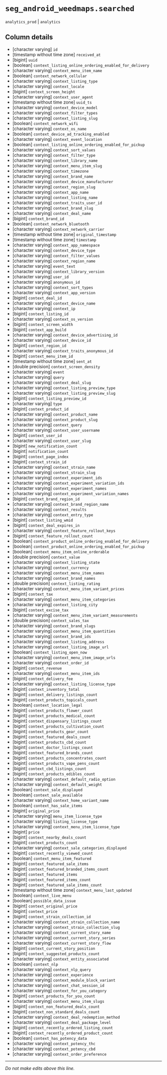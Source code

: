 # `seg_android_weedmaps.searched`
`analytics_prod` | `analytics`

## Column details
* [character varying] `id`
* [timestamp without time zone] `received_at`
* [bigint]    `uuid`
* [boolean]   `context_listing_online_ordering_enabled_for_delivery`
* [character varying] `context_menu_item_name`
* [boolean]   `context_network_cellular`
* [character varying] `context_listing_type`
* [character varying] `context_locale`
* [bigint]    `context_screen_height`
* [character varying] `context_user_agent`
* [timestamp without time zone] `uuid_ts`
* [character varying] `context_device_model`
* [character varying] `context_filter_types`
* [character varying] `context_listing_slug`
* [boolean]   `context_network_wifi`
* [character varying] `context_os_name`
* [boolean]   `context_device_ad_tracking_enabled`
* [character varying] `context_event_location`
* [boolean]   `context_listing_online_ordering_enabled_for_pickup`
* [character varying] `context_sort_values`
* [character varying] `context_filter_type`
* [character varying] `context_library_name`
* [character varying] `context_menu_item_slug`
* [character varying] `context_timezone`
* [character varying] `context_brand_name`
* [character varying] `context_device_manufacturer`
* [character varying] `context_region_slug`
* [character varying] `context_app_name`
* [character varying] `context_listing_name`
* [character varying] `context_traits_user_id`
* [character varying] `context_brand_slug`
* [character varying] `context_deal_name`
* [bigint]    `context_brand_id`
* [boolean]   `context_network_bluetooth`
* [character varying] `context_network_carrier`
* [timestamp without time zone] `original_timestamp`
* [timestamp without time zone] `timestamp`
* [character varying] `context_app_namespace`
* [character varying] `context_device_type`
* [character varying] `context_filter_values`
* [character varying] `context_region_name`
* [character varying] `event_text`
* [character varying] `context_library_version`
* [character varying] `user_id`
* [character varying] `anonymous_id`
* [character varying] `context_sort_types`
* [character varying] `context_app_version`
* [bigint]    `context_deal_id`
* [character varying] `context_device_name`
* [character varying] `context_ip`
* [bigint]    `context_listing_id`
* [character varying] `context_os_version`
* [bigint]    `context_screen_width`
* [bigint]    `context_app_build`
* [character varying] `context_device_advertising_id`
* [character varying] `context_device_id`
* [bigint]    `context_region_id`
* [character varying] `context_traits_anonymous_id`
* [bigint]    `context_menu_item_id`
* [timestamp without time zone] `sent_at`
* [double precision] `context_screen_density`
* [character varying] `event`
* [character varying] `query`
* [character varying] `context_deal_slug`
* [character varying] `context_listing_preview_type`
* [character varying] `context_listing_preview_slug`
* [bigint]    `context_listing_preview_id`
* [character varying] `type`
* [bigint]    `context_product_id`
* [character varying] `context_product_name`
* [character varying] `context_product_slug`
* [character varying] `context_query`
* [character varying] `context_user_username`
* [bigint]    `context_user_id`
* [character varying] `context_user_slug`
* [bigint]    `new_notification_count`
* [bigint]    `notification_count`
* [bigint]    `context_page_index`
* [bigint]    `context_strain_id`
* [character varying] `context_strain_name`
* [character varying] `context_strain_slug`
* [character varying] `context_experiment_ids`
* [character varying] `context_experiment_variation_ids`
* [character varying] `context_experiment_names`
* [character varying] `context_experiment_variation_names`
* [bigint]    `context_brand_region_id`
* [character varying] `context_brand_region_name`
* [character varying] `context_results`
* [character varying] `context_entry_type`
* [bigint]    `context_listing_wmid`
* [bigint]    `context_deal_expires_in`
* [character varying] `context_feature_rollout_keys`
* [bigint]    `context_feature_rollout_count`
* [boolean]   `context_product_online_ordering_enabled_for_delivery`
* [boolean]   `context_product_online_ordering_enabled_for_pickup`
* [boolean]   `context_menu_item_online_orderable`
* [double precision] `context_value`
* [character varying] `context_listing_state`
* [character varying] `context_currency`
* [character varying] `context_menu_item_names`
* [character varying] `context_brand_names`
* [double precision] `context_listing_rating`
* [character varying] `context_menu_item_variant_prices`
* [bigint]    `context_tax`
* [character varying] `context_menu_item_categories`
* [character varying] `context_listing_city`
* [bigint]    `context_excise_tax`
* [character varying] `context_menu_item_variant_measurements`
* [double precision] `context_sales_tax`
* [character varying] `context_brand_slugs`
* [character varying] `context_menu_item_quantities`
* [character varying] `context_brand_ids`
* [character varying] `context_listing_address`
* [character varying] `context_listing_image_url`
* [boolean]   `context_listing_open_now`
* [character varying] `context_menu_item_image_urls`
* [character varying] `context_order_id`
* [bigint]    `context_revenue`
* [character varying] `context_menu_item_ids`
* [bigint]    `context_delivery_fee`
* [character varying] `context_listing_license_type`
* [bigint]    `context_inventory_total`
* [bigint]    `context_delivery_listings_count`
* [bigint]    `context_products_topicals_count`
* [boolean]   `context_location_legal`
* [bigint]    `context_products_flower_count`
* [bigint]    `context_products_medical_count`
* [bigint]    `context_dispensary_listings_count`
* [bigint]    `context_products_cultivation_count`
* [bigint]    `context_products_gear_count`
* [bigint]    `context_featured_deals_count`
* [bigint]    `context_products_cbd_count`
* [bigint]    `context_doctor_listings_count`
* [bigint]    `context_featured_brands_count`
* [bigint]    `context_products_concentrates_count`
* [bigint]    `context_products_vape_pens_count`
* [bigint]    `context_cbd_listings_count`
* [bigint]    `context_products_edibles_count`
* [character varying] `context_default_radio_option`
* [character varying] `context_default_weight`
* [boolean]   `context_sale_displayed`
* [boolean]   `context_sale_available`
* [character varying] `context_home_variant_name`
* [boolean]   `context_has_sale_items`
* [bigint]    `original_price`
* [character varying] `menu_item_license_type`
* [character varying] `listing_license_type`
* [character varying] `context_menu_item_license_type`
* [bigint]    `price`
* [bigint]    `context_nearby_deals_count`
* [bigint]    `context_products_count`
* [character varying] `context_sale_categories_displayed`
* [bigint]    `context_recently_viewed_count`
* [boolean]   `context_menu_item_featured`
* [bigint]    `context_featured_sale_items`
* [bigint]    `context_featured_branded_items_count`
* [bigint]    `context_featured_items`
* [bigint]    `context_featured_items_count`
* [bigint]    `context_featured_sale_items_count`
* [timestamp without time zone] `context_menu_last_updated`
* [boolean]   `context_live_menu`
* [boolean]   `possible_data_issue`
* [bigint]    `context_original_price`
* [bigint]    `context_price`
* [bigint]    `context_strain_collection_id`
* [character varying] `context_strain_collection_name`
* [character varying] `context_strain_collection_slug`
* [character varying] `context_current_story_name`
* [character varying] `context_current_story_series`
* [character varying] `context_current_story_flow`
* [bigint]    `context_current_story_position`
* [bigint]    `context_suggested_products_count`
* [character varying] `context_entity_associated`
* [boolean]   `context_nlp`
* [character varying] `context_nlp_query`
* [character varying] `context_experience`
* [character varying] `context_module_block_variant`
* [character varying] `context_chat_session_id`
* [character varying] `context_for_you_category`
* [bigint]    `context_products_for_you_count`
* [character varying] `context_menu_item_slugs`
* [bigint]    `context_non_featured_deals_count`
* [bigint]    `context_non_standard_deals_count`
* [character varying] `context_deal_redemption_method`
* [character varying] `context_deal_package_level`
* [bigint]    `context_recently_ordered_listing_count`
* [bigint]    `context_recently_ordered_product_count`
* [boolean]   `context_has_potency_data`
* [character varying] `context_potency_thc`
* [character varying] `context_potency_cbd`
* [character varying] `context_order_preference`

-------------------------------------------------------------------------------
*Do not make edits above this line.*
